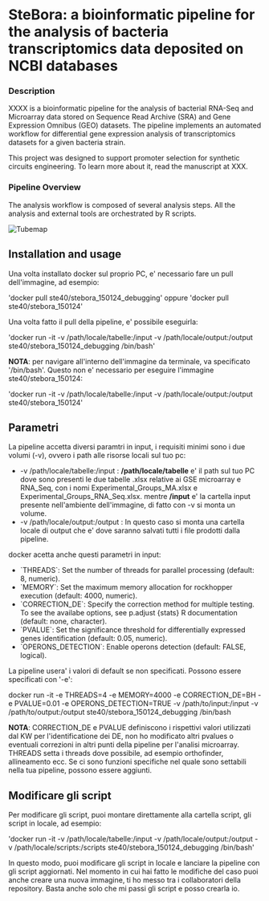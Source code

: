 # SteBora: a bioinformatic pipeline for the analysis of bacteria transcriptomics data deposited on NCBI databases

### Description
XXXX is a bioinformatic pipeline for the analysis of bacterial RNA-Seq and Microarray data stored on Sequence Read Archive (SRA) and Gene Expression Omnibus (GEO) datasets.
The pipeline implements an automated workflow for differential gene expression analysis of transcriptomics datasets for a given bacteria strain.

This project was designed to support promoter selection for synthetic circuits engineering.
To learn more about it, read the manuscript at XXX.

### Pipeline Overview

The analysis workflow is composed of several analysis steps. All the analysis and external tools are orchestrated by R scripts.

![Tubemap](https://github.com/Ste40/SteBora/assets/105483384/574e718c-20ad-402f-8a1a-2f4a5c30f5e5)






## Installation and usage



Una volta installato docker sul proprio PC, e' necessario fare un pull dell'immagine, ad esempio:

'docker pull ste40/stebora_150124_debugging' oppure 'docker pull ste40/stebora_150124' 

Una volta fatto il pull della pipeline, e' possibile eseguirla:

'docker run -it -v /path/locale/tabelle:/input -v /path/locale/output:/output ste40/stebora_150124_debugging /bin/bash' 

**NOTA**: per navigare all'interno dell'immagine da terminale, va specificato '/bin/bash'. Questo non e' necessario per eseguire l'immagine ste40/stebora_150124: 

'docker run -it -v /path/locale/tabelle:/input -v /path/locale/output:/output ste40/stebora_150124' 

## Parametri 

La pipeline accetta diversi paramtri in input, i requisiti minimi sono i due volumi (-v), ovvero i path alle risorse locali sul tuo pc:

- -v /path/locale/tabelle:/input : **/path/locale/tabelle** e' il path sul tuo PC dove sono presenti le due tabelle .xlsx relative ai GSE microarray e RNA_Seq, con i nomi Experimental_Groups_MA.xlsx e Experimental_Groups_RNA_Seq.xlsx. mentre **/input** e' la cartella input presente nell'ambiente dell'immagine, di fatto con -v si monta un volume.
- -v /path/locale/output:/output : In questo caso si monta una cartella locale di output che e' dove saranno salvati tutti i file prodotti dalla pipeline.

docker acetta anche questi parametri in input:

- \`THREADS\`: Set the number of threads for parallel processing (default: 8, numeric).
- \`MEMORY\`: Set the maximum memory allocation for rockhopper execution (default: 4000, numeric).
- \`CORRECTION_DE\`: Specify the correction method for multiple testing. To see the availabe options, see p.adjust {stats} R documentation (default: none, character).
- \`PVALUE\`: Set the significance threshold for differentially expressed genes identification (default: 0.05, numeric). 
- \`OPERONS_DETECTION\`: Enable operons detection (default: FALSE, logical). 

La pipeline usera' i valori di default se non specificati. Possono essere specificati con '-e':

docker run -it -e THREADS=4 -e MEMORY=4000 -e CORRECTION_DE=BH -e PVALUE=0.01 -e OPERONS_DETECTION=TRUE -v /path/to/input:/input -v /path/to/output:/output ste40/stebora_150124_debugging /bin/bash

**NOTA**: CORRECTION_DE e PVALUE definiscono i rispettivi valori utilizzati dal KW per l'identificatione dei DE, non ho modificato altri pvalues o eventuali correzioni in altri punti della pipeline per l'analisi microarray.
THREADS setta i threads dove possibile, ad esempio orthofinder, allineamento ecc. Se ci sono funzioni specifiche nel quale sono settabili nella tua pipeline, possono essere aggiunti.

## Modificare gli script

Per modificare gli script, puoi montare direttamente alla cartella script, gli script in locale, ad esempio: 

'docker run -it -v /path/locale/tabelle:/input -v /path/locale/output:/output -v /path/locale/scripts:/scripts ste40/stebora_150124_debugging /bin/bash'

In questo modo, puoi modificare gli script in locale e lanciare la pipeline con gli script aggiornati. Nel momento in cui hai fatto le modifiche del caso puoi anche creare una nuova immagine, ti ho messo tra i collaboratori della repository. Basta anche solo che mi passi gli script e posso crearla io.  

